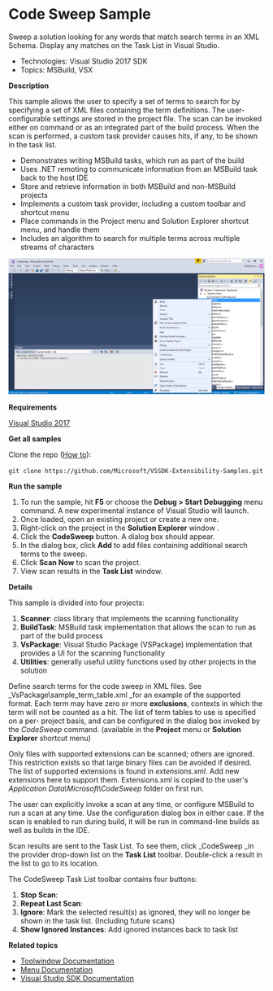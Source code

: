 # Code Sweep Sample
Sweep a solution looking for any words that match search terms
in an XML Schema. Display any matches on the Task List in Visual Studio.

* Technologies: Visual Studio 2017 SDK
* Topics: MSBuild, VSX

**Description**

This sample allows the user to specify a set of terms to search for by
specifying a set of XML files containing the term definitions. The user-
configurable settings are stored in the project file. The scan can be invoked
either on command or as an integrated part of the build process. When the scan
is performed, a custom task provider causes hits, if any, to be shown in the
task list.

  * Demonstrates writing MSBuild tasks, which run as part of the build
  * Uses .NET remoting to communicate information from an MSBuild task back to the host IDE
  * Store and retrieve information in both MSBuild and non-MSBuild projects
  * Implements a custom task provider, including a custom toolbar and shortcut menu
  * Place commands in the Project menu and Solution Explorer shortcut menu, and handle them
  * Includes an algorithm to search for multiple terms across multiple streams of characters

![image](C%23/Example.CodeSweep.png)

**Requirements**

[ Visual Studio 2017 ](https://www.visualstudio.com/products/visual-studio-community-vs?wt.mc_id=o~display~github~vssdk)




**Get all samples**

Clone the repo ([How to](https://git-scm.com/book/en/v2/Git-Basics-Getting-a-Git-Repository#Cloning-an-Existing-Repository)):

`git clone https://github.com/Microsoft/VSSDK-Extensibility-Samples.git`

**Run the sample**

  1. To run the sample, hit **F5** or choose the **Debug &gt; Start Debugging** menu command. A new experimental instance of Visual Studio will launch.
  2. Once loaded, open an existing project or create a new one.
  3. Right-click on the project in the **Solution Explorer** window .
  4. Click the **CodeSweep** button. A dialog box should appear.
  5. In the dialog box, click **Add** to add files containing additional search terms to the sweep.
  6. Click **Scan Now** to scan the project.
  7. View scan results in the **Task List** window.



**Details**

This sample is divided into four projects:

  1. **Scanner**: class library that implements the scanning functionality
  2. **BuildTask**: MSBuild task implementation that allows the scan to run as part of the build process
  3. **VsPackage**: Visual Studio Package (VSPackage) implementation that provides a UI for the scanning functionality
  4. **Utilities**: generally useful utility functions used by other projects in the solution



Define search terms for the code sweep in XML files. See
_VsPackage\sample_term_table.xml _for an example of the supported format. Each
term may have zero or more **exclusions**, contexts in which the term will not
be counted as a hit. The list of term tables to use is specified on a per-
project basis, and can be configured in the dialog box invoked by the
_CodeSweep_ command. (available in the **Project** menu or **Solution
Explorer** shortcut menu)

Only files with supported extensions can be scanned; others are ignored. This
restriction exists so that large binary files can be avoided if desired. The
list of supported extensions is found in _extensions.xml_. Add new extensions
here to support them. Extensions.xml is copied to the user's _Application
Data\Microsoft\CodeSweep_ folder on first run.

The user can explicitly invoke a scan at any time, or configure MSBuild to run
a scan at any time. Use the configuration dialog box in either case. If the
scan is enabled to run during build, it will be run in command-line builds as
well as builds in the IDE.

Scan results are sent to the Task List. To see them, click _CodeSweep _in the
provider drop-down list on the **Task List** toolbar. Double-click a result in
the list to go to its location.

The CodeSweep Task List toolbar contains four buttons:

  1. **Stop Scan**:
  2. **Repeat Last Scan**:
  3. **Ignore**: Mark the selected result(s) as ignored, they will no longer be shown in the task list. (Including future scans)
  4. **Show Ignored Instances**: Add ignored instances back to task list



**Related topics**

  * [ Toolwindow Documentation ](https://docs.microsoft.com/en-us/visualstudio/extensibility/extending-and-customizing-tool-windows)
  * [ Menu Documentation ](https://docs.microsoft.com/en-us/visualstudio/extensibility/extending-menus-and-commands)
  * [ Visual Studio SDK Documentation ](https://docs.microsoft.com/en-us/visualstudio/extensibility/visual-studio-sdk)
